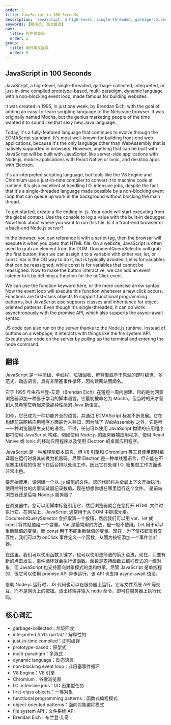 ```yaml
---
order: 2
title: JavaScript in 100 Seconds
description: 'JavaScript, a high-level, single-threaded, garbage-collected, interpreted, or just-in-time compiled prototype-based, multi-paradigm, dynamic language with a non-blocking event loop, made famous for building websites.'
keywords: [程序员, 英文晨读]
nav:
  title: 程序员英语
  order: 1
group:
  title: 紫升英文晨读
  order: 0
---
```


## JavaScript in 100 Seconds

JavaScript, a high-level, single-threaded, garbage-collected, interpreted, or just-in-time compiled prototype-based, multi-paradigm, dynamic language with a non-blocking event loop, made famous for building websites.

It was created in 1995, in just one week, by Brendan Eich, with the goal of adding an easy-to-learn scripting language to the Netscape browser. It was originally named Mocha, but the genius marketing people of the time wanted it to sound like that sexy new Java language.

Today, it's a fully-featured language that continues to evolve through the ECMAScript standard. It's most well-known for building front-end web applications, because it's the only language other than WebAssembly that is natively supported in browsers. However, anything that can be built with JavaScript will be built with JavaScript, like server-side applications with Node.js, mobile applications with React Native or Ionic, and desktop apps with Electron.

It's an interpreted scripting language, but tools like the V8 Engine and Chromium use a just-in-time compiler to convert it to machine code at runtime. It's also excellent at handling I.O. intensive jobs, despite the fact that it's a single-threaded language made possible by a non-blocking event loop that can queue up work in the background without blocking the main thread.

To get started, create a file ending in .js. Your code will start executing from the global context. Use the console to log a value with the built-in debugger. Now think about where you want to run this file.
Is it a front-end browser or a back-end Node.js server?

In the browser, you can reference it with a script tag, then the browser will execute it when you open that HTML file. On a website, JavaScript is often used to grab an element from the DOM. DocumentQuerySelector will grab the first button, then we can assign it to a variable with either var, let, or const. Var is the OG way to do it, but is typically avoided. Let is for variables that can be reassigned, while const is for variables that cannot be reassigned. Now to make the button interactive, we can add an event listener to it by defining a function for the onClick event.

We can use the function keyword here, or the more concise arrow syntax. Now the event loop will execute this function whenever a new click occurs. Functions are first-class objects to support functional programming patterns, but JavaScript also supports classes and inheritance for object-oriented patterns. Even though it's single-threaded, it can do work asynchronously with the promise API, which also supports the async-await syntax.

JS code can also run on the server thanks to the Node.js runtime. Instead of buttons on a webpage, it interacts with things like the file system API. Execute your code on the server by pulling up the terminal and entering the node command.

## 翻译

JavaScript 是一种高级、单线程、垃圾回收、解释型或基于原型的即时编译、多范式、动态语言，具有非阻塞事件循环，因构建网站而闻名。

它于 1995 年由布兰登-艾奇（Brendan Eich）在短短一周内创建，目的是为网景浏览器添加一种易于学习的脚本语言。它最初被命名为 Mocha，但当时的天才营销人员希望它听起来像那种性感的 Java 新语言。

如今，它已成为一种功能齐全的语言，并通过 ECMAScript 标准不断发展。它在构建前端网络应用程序方面最为人熟知，因为除了 WebAssembly 之外，它是唯一一种浏览器原生支持的语言。不过，任何可以使用 JavaScript 构建的应用程序都将使用 JavaScript 构建，例如使用 Node.js 的服务器端应用程序、使用 React Native 或 Ionic 的移动应用程序以及使用 Electron 的桌面应用程序。

JavaScript 是一种解释型脚本语言，但 V8 引擎和 Chromium 等工具使用即时编译器在运行时将其转换为机器码。尽管 Electron 是一种单线程语言，但它能在不阻塞主线程的情况下在后台排队处理工作，因此它在处理 I.O. 密集型工作方面也非常出色。

要开始使用，请创建一个以 .js 结尾的文件。您的代码将从全局上下文开始执行。使用控制台的内置调试器记录数值。现在想想你想在哪里运行这个文件。
是前端浏览器还是后端 Node.js 服务器？

在浏览器中，您可以用脚本标签引用它，然后浏览器就会在您打开 HTML 文件时执行它。在网站上，JavaScript 通常用于从 DOM 中抓取元素。DocumentQuerySelector 会抓取第一个按钮，然后我们可以用 var、let 或 const 将其赋值给一个变量。Var 是最常用的方法，但一般不使用。Let 用于可以重新赋值的变量，而 const 用于不能重新赋值的变量。现在，为了使按钮具有交互性，我们可以为 onClick 事件定义一个函数，从而为按钮添加一个事件监听器。

在这里，我们可以使用函数关键字，也可以使用更简洁的箭头语法。现在，只要有新的点击发生，事件循环就会执行该函数。函数是支持函数式编程模式的一级对象，但 JavaScript 也支持面向对象模式的类和继承。尽管 JavaScript 是单线程的，但它可以使用 promise API 异步运行，该 API 也支持 async-await 语法。

借助 Node.js 运行时，JS 代码也可以在服务器上运行。它与文件系统 API 等交互，而不是网页上的按钮。调出终端并输入 node 命令，即可在服务器上执行代码。

## 核心词汇

- garbage-collected：垃圾回收
- interpreted /ɪnˈtɜːrprɪtɪd/：解释性的
- just-in-time compiled：即时编译
- prototype-based：原型式
- multi-paradigm：多范式
- dynamic language：动态语言
- non-blocking event loop：非阻塞事件循环
- V8 Engine：V8 引擎
- Chromium：谷歌浏览器
- I.O. intensive jobs：I/O 密集型任务
- first-class objects：一等对象
- functional programming patterns：函数式编程模式
- object-oriented patterns：面向对象编程模式
- file system API：文件系统 API
- Brendan Eich：布兰登·艾奇
